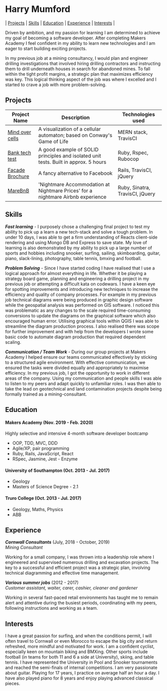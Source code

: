 # Harry Mumford


| [Projects](#Projects) | [Skills](#Skills) | [Education](#Education) | [Experience](#Experience) | [Interests](#Interests) |

Driven by ambition, and my passion for learning I am determined to achieve my goal of becoming a software developer. After completing Makers Academy I feel confident in my ability to learn new technologies and I am eager to start building exciting projects. 

In my previous job at a mining consultancy, I would plan and engineer drilling investigations that involved hiring drilling contractors and instructing them to drill underneath houses in search for abandoned mines. To fall within the tight profit margins, a strategic plan that maximizes efficiency was key. This logical thinking aspect of the job was where I excelled and I started to crave a job with more problem-solving.



## Projects

| Project Name | Description | Technologies used |
|--------------|-------------|-------------------|
| [Mind over cells](https://github.com/Hyan18/the-css) | A visualization of a cellular automaton; based on Conway's Game of Life | MERN stack, TravisCI |
| [Bank tech test](https://github.com/HarryMumford/bank-tech-test-rb)| A good example of SOLID principles and isolated unit tests. Built in approx. 5 hours | Ruby, Rspec, Rubocop |
| [Facade Brochure](https://github.com/EManifold/acebook-zuckermen) | A fancy alternative to Facebook | Rails, TravisCI, jQuery |
| [MareBnB](https://github.com/HarryMumford/MareBnB)| 'Nightmare Accommodation at Nightmare Prices' for a nightmare Airbnb experience | Ruby, Sinatra, TravisCI, jQuery |

## Skills

***Fast learning*** - I purposely chose a challenging final project to test my ability to pick up a learn a new tech-stack and solve a tough problem. In under 10 days, I was able to get a firm understanding of Reacts client-side rendering and using Mongo DB and Express to save state. My love of learning is also demonstrated by my ability to pick up a large number of sports and hobbies including snooker, surfing, sailing, skimboarding, guitar, piano, slack-lining, photography, table tennis, bmxing and football. 

***Problem Solving*** - Since I have started coding I have realised that I use a logical approach for almost everything in life. Whether it be playing a strategy board game, planning and engineering a drilling project in my previous job or attempting a difficult kata on codewars. I have a keen eye for spotting improvements and introducing new techniques to increase the efficiency and quality of company processes. For example in my previous job technical diagrams were being produced in graphic design software while the geospatial analysis was performed on GIS software. I noticed this was problematic as any changes to the scale required time-consuming conversions to update the diagrams on the graphical software which also encouraged human error. Utilising graphical tools within QGIS I was able to streamline the diagram production process. I also realised there was scope for further improvement and with help from the developers I wrote some basic code to automate diagram production that required dependent scaling.

***Communication / Team Work*** - During our group projects at Makers Academy I helped ensure our teams communicated effectively by sticking to a structured agile environment. With effective communication, we ensured the tasks were divided equally and appropriately to maximise efficiency.  In my previous job, I got the opportunity to work in different areas of the company. Using my communication and people skills I was able to listen to my peers and adapt quickly to unfamiliar roles. I was then able to take the lead on geotechnical and land contamination projects despite being formally trained as a mining-consultant.

## Education

#### Makers Academy (Nov. 2019 - Feb. 2020)
Highly selective and intensive 4-month software developer bootcamp

- OOP, TDD, MVC, DDD
- Agile/XP, pair programming
- Ruby, Rails, JavaScript, React
- RSpec, Jasmine, Jest - Enzyme

#### University of Southampton (Oct. 2013 - Jul. 2017)

- Geology
- Masters of Science Degree - 2.1

#### Truro College (Oct. 2013 - Jul. 2017)

- Geology, Maths, Physics
- ABB

## Experience

***Cornwall Consultants*** (July, 2018 - October, 2019)  
*Mining Consultant* 

Working for a small company, I was thrown into a leadership role where I engineered and supervised numerous drilling and excavation projects. The key to a successful and efficient project was a strategic plan, involving technical diagramming and effective time management.

***Various summer jobs*** (2012 - 2017)   
*Customer assistant, waiter, carer, cashier, cleaner and gardener*

Working in several fast-paced retail environments has taught me to remain alert and attentive during the busiest periods, coordinating with my peers, following instructions and working as a team. 

## Interests

I have a great passion for surfing, and when the conditions permit, I will often travel to Cornwall or even Morocco to escape the big city and return refreshed, more mindful and motivated for work. I am a confident cyclist, especially keen on mountain biking and BMXing. Other sports include football (in teams for both 11 and 6 a side at University), skiing, and table tennis. I have represented the University in Pool and Snooker tournaments and reached the semi-finals of internal competitions. I am very passionate about guitar. Playing for 17 years, I practice on average half an hour a day. I have also played piano for 8 years and enjoy playing advanced classical pieces. 
